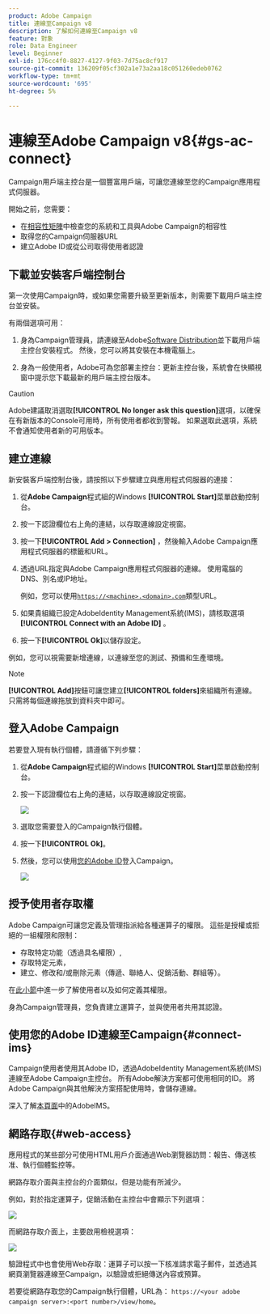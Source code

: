 ```yaml
---
product: Adobe Campaign
title: 連線至Campaign v8
description: 了解如何連線至Campaign v8
feature: 對象
role: Data Engineer
level: Beginner
exl-id: 176cc4f0-8827-4127-9f03-7d75ac8cf917
source-git-commit: 136209f05cf302a1e73a2aa18c051260edeb0762
workflow-type: tm+mt
source-wordcount: '695'
ht-degree: 5%

---
```


# 連線至Adobe Campaign v8{#gs-ac-connect}

Campaign用戶端主控台是一個豐富用戶端，可讓您連線至您的Campaign應用程式伺服器。

開始之前，您需要：

* 在[相容性矩陣](compatibility-matrix.md)中檢查您的系統和工具與Adobe Campaign的相容性
* 取得您的Campaign伺服器URL
* 建立Adobe ID或從公司取得使用者認證

## 下載並安裝客戶端控制台

第一次使用Campaign時，或如果您需要升級至更新版本，則需要下載用戶端主控台並安裝。

有兩個選項可用：

1. 身為Campaign管理員，請連線至Adobe[Software Distribution](https://experience.adobe.com/#/downloads/content/software-distribution/encampaign.html)並下載用戶端主控台安裝程式。 然後，您可以將其安裝在本機電腦上。

1. 身為一般使用者，Adobe可為您部署主控台：更新主控台後，系統會在快顯視窗中提示您下載最新的用戶端主控台版本。

>[!CAUTION]
>
>Adobe建議取消選取&#x200B;**[!UICONTROL No longer ask this question]**&#x200B;選項，以確保在有新版本的Console可用時，所有使用者都收到警報。  如果選取此選項，系統不會通知使用者新的可用版本。

## 建立連線

新安裝客戶端控制台後，請按照以下步驟建立與應用程式伺服器的連接：

1. 從&#x200B;**Adobe Campaign**&#x200B;程式組的Windows **[!UICONTROL Start]**&#x200B;菜單啟動控制台。

1. 按一下認證欄位右上角的連結，以存取連線設定視窗。

1. 按一下&#x200B;**[!UICONTROL Add > Connection]** ，然後輸入Adobe Campaign應用程式伺服器的標籤和URL。

1. 透過URL指定與Adobe Campaign應用程式伺服器的連線。 使用電腦的DNS、別名或IP地址。

   例如，您可以使用[`https://<machine>.<domain>.com`](https://myserver.adobe.com)類型URL。

1. 如果貴組織已設定AdobeIdentity Management系統(IMS)，請核取選項&#x200B;**[!UICONTROL Connect with an Adobe ID]** 。

1. 按一下&#x200B;**[!UICONTROL Ok]**&#x200B;以儲存設定。

例如，您可以視需要新增連線，以連線至您的測試、預備和生產環境。

>[!NOTE]
>
>**[!UICONTROL Add]**&#x200B;按鈕可讓您建立&#x200B;**[!UICONTROL folders]**&#x200B;來組織所有連線。 只需將每個連線拖放到資料夾中即可。

## 登入Adobe Campaign

若要登入現有執行個體，請遵循下列步驟：

1. 從&#x200B;**Adobe Campaign**&#x200B;程式組的Windows **[!UICONTROL Start]**&#x200B;菜單啟動控制台。

1. 按一下認證欄位右上角的連結，以存取連線設定視窗。

   ![](assets/connectToCampaign.png)

1. 選取您需要登入的Campaign執行個體。

1. 按一下&#x200B;**[!UICONTROL Ok]**。

1. 然後，您可以使用[您的Adobe ID](#connect-ims)登入Campaign。

   ![](assets/adobeID.png)

## 授予使用者存取權

Adobe Campaign可讓您定義及管理指派給各種運算子的權限。 這些是授權或拒絕的一組權限和限制：

* 存取特定功能（透過具名權限）,
* 存取特定元素，
* 建立、修改和/或刪除元素（傳遞、聯絡人、促銷活動、群組等）。

在[此小節](permissions.md)中進一步了解使用者以及如何定義其權限。

身為Campaign管理員，您負責建立運算子，並與使用者共用其認證。

## 使用您的Adobe ID連線至Campaign{#connect-ims}

Campaign使用者使用其Adobe ID，透過AdobeIdentity Management系統(IMS)連線至Adobe Campaign主控台。 所有Adobe解決方案都可使用相同的ID。 將Adobe Campaign與其他解決方案搭配使用時，會儲存連線。

深入了解[本頁面](https://helpx.adobe.com/enterprise/using/identity.html)中的AdobeIMS。

## 網路存取{#web-access}

應用程式的某些部分可使用HTML用戶介面通過Web瀏覽器訪問：報告、傳送核准、執行個體監控等。

網路存取介面與主控台的介面類似，但是功能有所減少。

例如，對於指定運算子，促銷活動在主控台中會顯示下列選項：

![](assets/campaign-from-console.png)

而網路存取介面上，主要啟用檢視選項：

![](assets/campaign-from-web.png)

驗證程式中也會使用Web存取：運算子可以按一下核准請求電子郵件，並透過其網頁瀏覽器連線至Campaign，以驗證或拒絕傳送內容或預算。

若要從網路存取您的Campaign執行個體，URL為： `https://<your adobe campaign server>:<port number>/view/home`。
